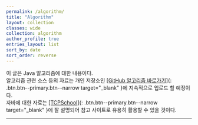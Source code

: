 ```yaml
---
permalink: /algorithm/
title: "Algorithm"
layout: collection
classes: wide
collection: algorithm
author_profile: true
entries_layout: list
sort_by: date
sort_order: reverse
---
```


이 글은 Java 알고리즘에 대한 내용이다.  
알고리즘 관련 소스 등의 자료는 개인 저장소인
[[GitHub 알고리즘 바로가기]](https://github.com/onda2me/algorithm){: .btn.btn--primary.btn--narrow target="_blank" }에 지속적으로 업로드 할 예정이다.  
자바에 대한 자료는 [[TCPSchool]](http://tcpschool.com/java/intro){: .btn.btn--primary.btn--narrow target="_blank" }에 잘 설명되어 참고 사이트로 유용히 활용할 수 있을 것이다.

---
